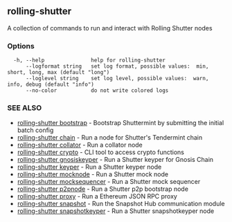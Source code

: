 ## rolling-shutter

A collection of commands to run and interact with Rolling Shutter nodes

### Options

```
  -h, --help               help for rolling-shutter
      --logformat string   set log format, possible values:  min, short, long, max (default "long")
      --loglevel string    set log level, possible values:  warn, info, debug (default "info")
      --no-color           do not write colored logs
```

### SEE ALSO

* [rolling-shutter bootstrap](rolling-shutter_bootstrap.md)	 - Bootstrap Shuttermint by submitting the initial batch config
* [rolling-shutter chain](rolling-shutter_chain.md)	 - Run a node for Shutter's Tendermint chain
* [rolling-shutter collator](rolling-shutter_collator.md)	 - Run a collator node
* [rolling-shutter crypto](rolling-shutter_crypto.md)	 - CLI tool to access crypto functions
* [rolling-shutter gnosiskeyper](rolling-shutter_gnosiskeyper.md)	 - Run a Shutter keyper for Gnosis Chain
* [rolling-shutter keyper](rolling-shutter_keyper.md)	 - Run a Shutter keyper node
* [rolling-shutter mocknode](rolling-shutter_mocknode.md)	 - Run a Shutter mock node
* [rolling-shutter mocksequencer](rolling-shutter_mocksequencer.md)	 - Run a Shutter mock sequencer
* [rolling-shutter p2pnode](rolling-shutter_p2pnode.md)	 - Run a Shutter p2p bootstrap node
* [rolling-shutter proxy](rolling-shutter_proxy.md)	 - Run a Ethereum JSON RPC proxy
* [rolling-shutter snapshot](rolling-shutter_snapshot.md)	 - Run the Snapshot Hub communication module
* [rolling-shutter snapshotkeyper](rolling-shutter_snapshotkeyper.md)	 - Run a Shutter snapshotkeyper node

